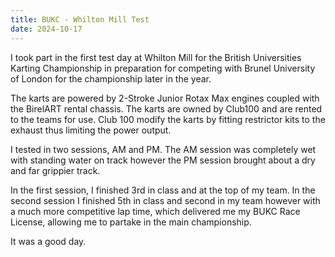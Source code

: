 ```yaml
---
title: BUKC - Whilton Mill Test
date: 2024-10-17
---
```


I took part in the first test day at Whilton Mill for the British Universities Karting Championship in preparation for competing with Brunel University of London for the championship later in the year.

The karts are powered by 2-Stroke Junior Rotax Max engines coupled with the BirelART rental chassis. The karts are owned by Club100 and are rented to the teams for use.  Club 100 modify the karts by fitting restrictor kits to the exhaust thus limiting the power output.

I tested in two sessions, AM and PM. The AM session was completely wet with standing water on track however the PM session brought about a dry and far grippier track.

In the first session, I finished 3rd in class and at the top of my team. In the second session I finished 5th in class and second in my team however with a much more competitive lap time, which delivered me my BUKC Race License, allowing me to partake in the main championship.

It was a good day.